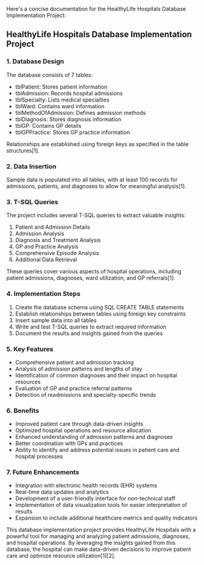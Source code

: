 Here's a concise documentation for the HealthyLife Hospitals Database Implementation Project:

## HealthyLife Hospitals Database Implementation Project

### 1. Database Design

The database consists of 7 tables:

- tblPatient: Stores patient information
- tblAdmission: Records hospital admissions
- tblSpecialty: Lists medical specialties
- tblWard: Contains ward information
- tblMethodOfAdmission: Defines admission methods
- tblDiagnosis: Stores diagnosis information
- tblGP: Contains GP details
- tblGPPractice: Stores GP practice information

Relationships are established using foreign keys as specified in the table structures[1].

### 2. Data Insertion

Sample data is populated into all tables, with at least 100 records for admissions, patients, and diagnoses to allow for meaningful analysis[1].

### 3. T-SQL Queries

The project includes several T-SQL queries to extract valuable insights:

1. Patient and Admission Details
2. Admission Analysis
3. Diagnosis and Treatment Analysis
4. GP and Practice Analysis
5. Comprehensive Episode Analysis
6. Additional Data Retrieval

These queries cover various aspects of hospital operations, including patient admissions, diagnoses, ward utilization, and GP referrals[1].

### 4. Implementation Steps

1. Create the database schema using SQL CREATE TABLE statements
2. Establish relationships between tables using foreign key constraints
3. Insert sample data into all tables
4. Write and test T-SQL queries to extract required information
5. Document the results and insights gained from the queries

### 5. Key Features

- Comprehensive patient and admission tracking
- Analysis of admission patterns and lengths of stay
- Identification of common diagnoses and their impact on hospital resources
- Evaluation of GP and practice referral patterns
- Detection of readmissions and specialty-specific trends

### 6. Benefits

- Improved patient care through data-driven insights
- Optimized hospital operations and resource allocation
- Enhanced understanding of admission patterns and diagnoses
- Better coordination with GPs and practices
- Ability to identify and address potential issues in patient care and hospital processes

### 7. Future Enhancements

- Integration with electronic health records (EHR) systems
- Real-time data updates and analytics
- Development of a user-friendly interface for non-technical staff
- Implementation of data visualization tools for easier interpretation of results
- Expansion to include additional healthcare metrics and quality indicators

This database implementation project provides HealthyLife Hospitals with a powerful tool for managing and analyzing patient admissions, diagnoses, and hospital operations. By leveraging the insights gained from this database, the hospital can make data-driven decisions to improve patient care and optimize resource utilization[1][2].
